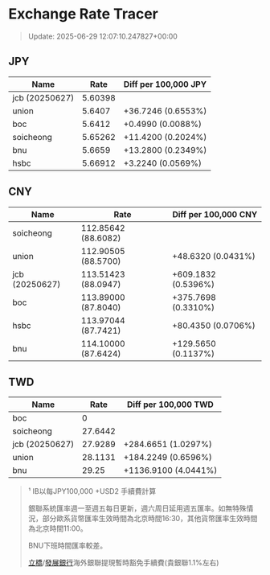 # Exchange Rate Tracer

> Update: 2025-06-29 12:07:10.247827+00:00

## JPY

| Name           |    Rate | Diff per 100,000 JPY   |
|----------------|---------|------------------------|
| jcb (20250627) | 5.60398 |                        |
| union          | 5.6407  | +36.7246 (0.6553%)     |
| boc            | 5.6412  | +0.4990 (0.0088%)      |
| soicheong      | 5.65262 | +11.4200 (0.2024%)     |
| bnu            | 5.6659  | +13.2800 (0.2349%)     |
| hsbc           | 5.66912 | +3.2240 (0.0569%)      |

## CNY

| Name           | Rate                | Diff per 100,000 CNY   |
|----------------|---------------------|------------------------|
| soicheong      | 112.85642	(88.6082) |                        |
| union          | 112.90505	(88.5700) | +48.6320 (0.0431%)     |
| jcb (20250627) | 113.51423	(88.0947) | +609.1832 (0.5396%)    |
| boc            | 113.89000	(87.8040) | +375.7698 (0.3310%)    |
| hsbc           | 113.97044	(87.7421) | +80.4350 (0.0706%)     |
| bnu            | 114.10000	(87.6424) | +129.5650 (0.1137%)    |

## TWD

| Name           |    Rate | Diff per 100,000 TWD   |
|----------------|---------|------------------------|
| boc            |  0      |                        |
| soicheong      | 27.6442 |                        |
| jcb (20250627) | 27.9289 | +284.6651 (1.0297%)    |
| union          | 28.1131 | +184.2249 (0.6596%)    |
| bnu            | 29.25   | +1136.9100 (4.0441%)   |


> ¹ IB以每JPY100,000 +USD2 手續費計算
>
> 銀聯系統匯率週一至週五每日更新，週六周日延用週五匯率。如無特殊情況，部分歐系貨幣匯率生效時間為北京時間16:30，其他貨幣匯率生效時間為北京時間11:00。
>
> BNU下班時間匯率較差。
>
> [立橋](https://www.wlbank.com.mo/uploads/ueditor/file/20181211/1544536513900230.pdf)/[發展銀行](https://www.mdb.com.mo/Service_Charges_20230728.pdf)海外銀聯提現暫時豁免手續費(貴銀聯1.1%左右)

